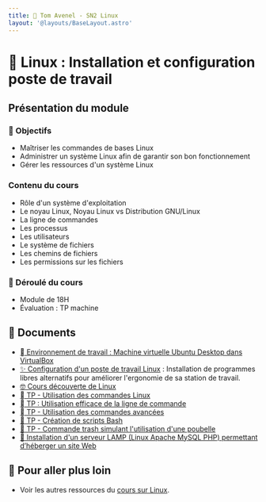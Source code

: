```yaml
---
title: 🐧 Tom Avenel - SN2 Linux
layout: '@layouts/BaseLayout.astro'
---
```


# 🐧 Linux : Installation et configuration poste de travail

## Présentation du module

### 🎯 Objectifs

- Maîtriser les commandes de bases Linux
- Administrer un système Linux afin de garantir son bon fonctionnement
- Gérer les ressources d'un système Linux

### Contenu du cours

- Rôle d'un système d'exploitation
- Le noyau Linux, Noyau Linux vs Distribution GNU/Linux
- La ligne de commandes
- Les processus
- Les utilisateurs
- Le système de fichiers
- Les chemins de fichiers
- Les permissions sur les fichiers

### 📅 Déroulé du cours

- Module de 18H
- Évaluation : TP machine

## 📑 Documents

- [󰕈 Environnement de travail : Machine virtuelle Ubuntu Desktop dans VirtualBox](/cours/linux/installation/tp-installation-vbox-ubuntu-workstation)
- [✨ Configuration d'un poste de travail Linux](/cours/linux/installation/tp-env-dev) : Installation de programmes libres alternatifs pour améliorer l'ergonomie de sa station de travail.
- [🤓 Cours découverte de Linux](/cours/linux/linux-cours-niveau1)
- [  TP - Utilisation des commandes Linux](/cours/linux/tp-commandes_linux)
- [  TP : Utilisation efficace de la ligne de commande](/cours/linux/tp-ligne-commande)
- [  TP - Utilisation des commandes avancées](/cours/linux/tp-commandes_avancees)
- [📜 TP - Création de scripts Bash](/cours/linux/tp-scripts_bash)
- [🚮 TP - Commande trash simulant l'utilisation d'une poubelle](/cours/linux/tp-trash)
- [🔦 Installation d'un serveur LAMP (Linux Apache MySQL PHP) permettant d’héberger un site Web](/cours/linux/projet_lamp)

## 🚀 Pour aller plus loin

- Voir les autres ressources du [cours sur Linux](/cours/linux).

